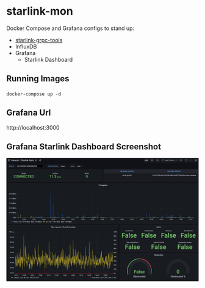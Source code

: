 # starlink-mon
Docker Compose and Grafana configs to stand up:
* [starlink-grpc-tools](https://github.com/sparky8512/starlink-grpc-tools)
* InfluxDB
* Grafana
  * Starlink Dashboard

## Running Images
`docker-compose up -d`

## Grafana Url
http://localhost:3000

## Grafana Starlink Dashboard Screenshot
![](images/Screen%20Shot%202022-04-21%20at%203.34.12%20PM.png)
